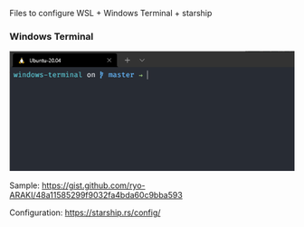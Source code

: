 Files to configure WSL + Windows Terminal + starship 
### Windows Terminal
![Wsl+Windows Terminal](windows-terminal-ubuntu.png)

Sample:
https://gist.github.com/ryo-ARAKI/48a11585299f9032fa4bda60c9bba593

Configuration:
https://starship.rs/config/
